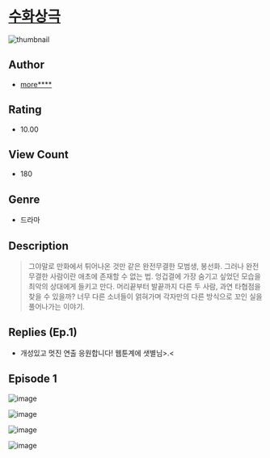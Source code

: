# [수화상극](https://comic.naver.com/challenge/list?titleId=810189)
![thumbnail](https://image-comic.pstatic.net/user_contents_data/challenge_comic/2023/05/23/307015/upload_7221297038063919414_480x623.jpeg)

## Author
- [more****](https://comic.naver.com/artistTitle?id=307015)

## Rating
- 10.00

## View Count
- 180

## Genre
- 드라마

## Description
> 그야말로 만화에서 튀어나온 것만 같은 완전무결한 모범생, 봉선화. 그러나 완전무결한 사람이란 애초에 존재할 수 없는 법. 엉겁결에 가장 숨기고 싶었던 모습을 최악의 상대에게 들키고 만다. 머리끝부터 발끝까지 다른 두 사람, 과연 타협점을 찾을 수 있을까? 너무 다른 소녀들이 얽혀가며 각자만의 다른 방식으로 꼬인 실을 풀어나가는 이야기.

## Replies (Ep.1)
- 개성있고 멋진 연출 응원합니다! 웹툰계에 샛별님>.<

## Episode 1
![image](https://image-comic.pstatic.net/user_contents_data/challenge_comic/2023/05/25/307015/upload_3703475335823634489.jpeg)

![image](https://image-comic.pstatic.net/user_contents_data/challenge_comic/2023/05/23/307015/upload_7076955332570789172.jpeg)

![image](https://image-comic.pstatic.net/user_contents_data/challenge_comic/2023/05/23/307015/upload_3486967413217506873.jpeg)

![image](https://image-comic.pstatic.net/user_contents_data/challenge_comic/2023/05/24/307015/upload_3835157452587938615.jpeg)

